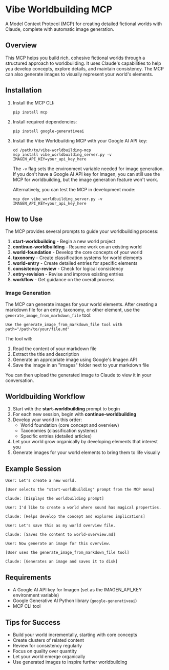 # Vibe Worldbuilding MCP

A Model Context Protocol (MCP) for creating detailed fictional worlds with Claude, complete with automatic image generation.

## Overview

This MCP helps you build rich, cohesive fictional worlds through a structured approach to worldbuilding. It uses Claude's capabilities to help you develop concepts, explore details, and maintain consistency. The MCP can also generate images to visually represent your world's elements.

## Installation

1. Install the MCP CLI:
   ```
   pip install mcp
   ```

2. Install required dependencies:
   ```
   pip install google-generativeai
   ```

3. Install the Vibe Worldbuilding MCP with your Google AI API key:
   ```
   cd /path/to/vibe-worldbuilding-mcp
   mcp install vibe_worldbuilding_server.py -v IMAGEN_API_KEY=your_api_key_here
   ```

   The `-v` flag sets the environment variable needed for image generation. If you don't have a Google AI API key for Imagen, you can still use the MCP for worldbuilding, but the image generation feature won't work.

   Alternatively, you can test the MCP in development mode:
   ```
   mcp dev vibe_worldbuilding_server.py -v IMAGEN_API_KEY=your_api_key_here
   ```

## How to Use

The MCP provides several prompts to guide your worldbuilding process:

1. **start-worldbuilding** - Begin a new world project
2. **continue-worldbuilding** - Resume work on an existing world
3. **world-foundation** - Develop the core concepts of your world
4. **taxonomy** - Create classification systems for world elements
5. **world-entry** - Create detailed entries for specific elements
6. **consistency-review** - Check for logical consistency
7. **entry-revision** - Revise and improve existing entries
8. **workflow** - Get guidance on the overall process

### Image Generation

The MCP can generate images for your world elements. After creating a markdown file for an entry, taxonomy, or other element, use the `generate_image_from_markdown_file` tool:

```
Use the generate_image_from_markdown_file tool with path="/path/to/your/file.md"
```

The tool will:
1. Read the content of your markdown file
2. Extract the title and description
3. Generate an appropriate image using Google's Imagen API
4. Save the image in an "images" folder next to your markdown file

You can then upload the generated image to Claude to view it in your conversation.

## Worldbuilding Workflow

1. Start with the **start-worldbuilding** prompt to begin
2. For each new session, begin with **continue-worldbuilding**
3. Develop your world in this order:
   - World foundation (core concept and overview)
   - Taxonomies (classification systems)
   - Specific entries (detailed articles)
4. Let your world grow organically by developing elements that interest you
5. Generate images for your world elements to bring them to life visually

## Example Session

```
User: Let's create a new world.

[User selects the "start-worldbuilding" prompt from the MCP menu]

Claude: [Displays the worldbuilding prompt]

User: I'd like to create a world where sound has magical properties.

Claude: [Helps develop the concept and explores implications]

User: Let's save this as my world overview file.

Claude: [Saves the content to world-overview.md]

User: Now generate an image for this overview.

[User uses the generate_image_from_markdown_file tool]

Claude: [Generates an image and saves it to disk]
```

## Requirements

- A Google AI API key for Imagen (set as the IMAGEN_API_KEY environment variable)
- Google Generative AI Python library (`google-generativeai`)
- MCP CLI tool


## Tips for Success

- Build your world incrementally, starting with core concepts
- Create clusters of related content
- Review for consistency regularly
- Focus on quality over quantity
- Let your world emerge organically
- Use generated images to inspire further worldbuilding
